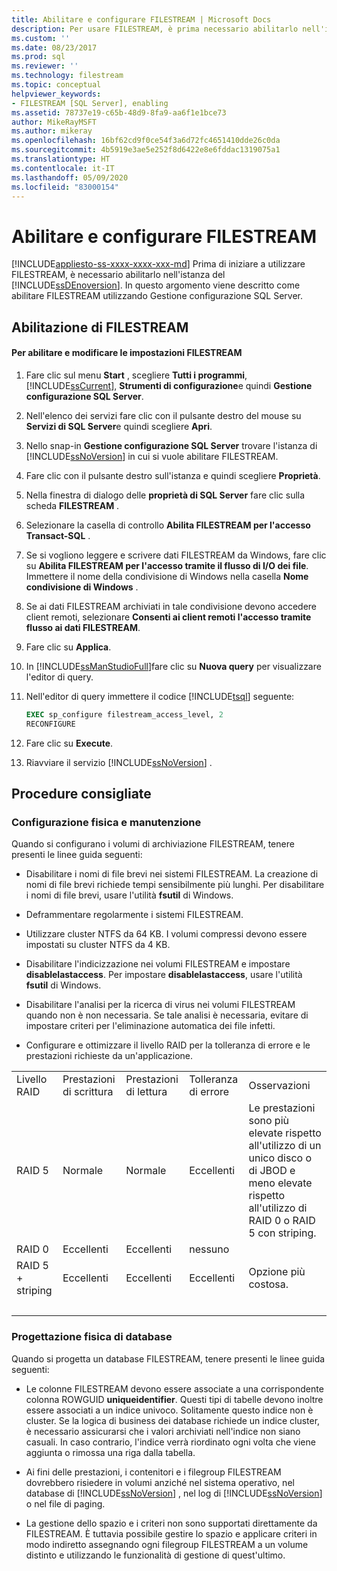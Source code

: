 ```yaml
---
title: Abilitare e configurare FILESTREAM | Microsoft Docs
description: Per usare FILESTREAM, è prima necessario abilitarlo nell'istanza di motore di database di SQL Server. Informazioni su come abilitare FILESTREAM usando Gestione configurazione SQL Server.
ms.custom: ''
ms.date: 08/23/2017
ms.prod: sql
ms.reviewer: ''
ms.technology: filestream
ms.topic: conceptual
helpviewer_keywords:
- FILESTREAM [SQL Server], enabling
ms.assetid: 78737e19-c65b-48d9-8fa9-aa6f1e1bce73
author: MikeRayMSFT
ms.author: mikeray
ms.openlocfilehash: 16bf62cd9f0ce54f3a6d72fc4651410dde26c0da
ms.sourcegitcommit: 4b5919e3ae5e252f8d6422e8e6fddac1319075a1
ms.translationtype: HT
ms.contentlocale: it-IT
ms.lasthandoff: 05/09/2020
ms.locfileid: "83000154"
---
```

# <a name="enable-and-configure-filestream"></a>Abilitare e configurare FILESTREAM

[!INCLUDE[appliesto-ss-xxxx-xxxx-xxx-md](../../includes/appliesto-ss-xxxx-xxxx-xxx-md.md)]
  Prima di iniziare a utilizzare FILESTREAM, è necessario abilitarlo nell'istanza del [!INCLUDE[ssDEnoversion](../../includes/ssdenoversion-md.md)]. In questo argomento viene descritto come abilitare FILESTREAM utilizzando Gestione configurazione SQL Server.  
  
##  <a name="enabling-filestream"></a><a name="enabling"></a> Abilitazione di FILESTREAM  
  
#### <a name="to-enable-and-change-filestream-settings"></a>Per abilitare e modificare le impostazioni FILESTREAM  
  
1.  Fare clic sul menu **Start** , scegliere **Tutti i programmi**, [!INCLUDE[ssCurrent](../../includes/sscurrent-md.md)], **Strumenti di configurazione**e quindi **Gestione configurazione SQL Server**.  
  
2.  Nell'elenco dei servizi fare clic con il pulsante destro del mouse su **Servizi di SQL Server**e quindi scegliere **Apri**.  
  
3.  Nello snap-in **Gestione configurazione SQL Server** trovare l'istanza di [!INCLUDE[ssNoVersion](../../includes/ssnoversion-md.md)] in cui si vuole abilitare FILESTREAM.  
  
4.  Fare clic con il pulsante destro sull'istanza e quindi scegliere **Proprietà**.  
  
5.  Nella finestra di dialogo delle **proprietà di SQL Server** fare clic sulla scheda **FILESTREAM** .  
  
6.  Selezionare la casella di controllo **Abilita FILESTREAM per l'accesso Transact-SQL** .  
  
7.  Se si vogliono leggere e scrivere dati FILESTREAM da Windows, fare clic su **Abilita FILESTREAM per l'accesso tramite il flusso di I/O dei file**. Immettere il nome della condivisione di Windows nella casella **Nome condivisione di Windows** .  
  
8.  Se ai dati FILESTREAM archiviati in tale condivisione devono accedere client remoti, selezionare **Consenti ai client remoti l'accesso tramite flusso ai dati FILESTREAM**.  
  
9. Fare clic su **Applica**.  
  
10. In [!INCLUDE[ssManStudioFull](../../includes/ssmanstudiofull-md.md)]fare clic su **Nuova query** per visualizzare l'editor di query.  
  
11. Nell'editor di query immettere il codice [!INCLUDE[tsql](../../includes/tsql-md.md)] seguente:  
  
    ```sql  
    EXEC sp_configure filestream_access_level, 2  
    RECONFIGURE  
    ```  
  
12. Fare clic su **Execute**.  
  
13. Riavviare il servizio [!INCLUDE[ssNoVersion](../../includes/ssnoversion-md.md)] .  

##  <a name="best-practices"></a><a name="best"></a> Procedure consigliate  
  
###  <a name="physical-configuration-and-maintenance"></a><a name="config"></a> Configurazione fisica e manutenzione  
 Quando si configurano i volumi di archiviazione FILESTREAM, tenere presenti le linee guida seguenti:  
  
-   Disabilitare i nomi di file brevi nei sistemi FILESTREAM. La creazione di nomi di file brevi richiede tempi sensibilmente più lunghi. Per disabilitare i nomi di file brevi, usare l'utilità **fsutil** di Windows.  
  
-   Deframmentare regolarmente i sistemi FILESTREAM.  
  
-   Utilizzare cluster NTFS da 64 KB. I volumi compressi devono essere impostati su cluster NTFS da 4 KB.  
  
-   Disabilitare l'indicizzazione nei volumi FILESTREAM e impostare **disablelastaccess**. Per impostare **disablelastaccess**, usare l'utilità **fsutil** di Windows.  
  
-   Disabilitare l'analisi per la ricerca di virus nei volumi FILESTREAM quando non è non necessaria. Se tale analisi è necessaria, evitare di impostare criteri per l'eliminazione automatica dei file infetti.  
  
-   Configurare e ottimizzare il livello RAID per la tolleranza di errore e le prestazioni richieste da un'applicazione.  
  
||||||  
|-|-|-|-|-|  
|Livello RAID|Prestazioni di scrittura|Prestazioni di lettura|Tolleranza di errore|Osservazioni|  
|RAID 5|Normale|Normale|Eccellenti|Le prestazioni sono più elevate rispetto all'utilizzo di un unico disco o di JBOD e meno elevate rispetto all'utilizzo di RAID 0 o RAID 5 con striping.|  
|RAID 0|Eccellenti|Eccellenti|nessuno||  
|RAID 5 + striping|Eccellenti|Eccellenti|Eccellenti|Opzione più costosa.|  
| &nbsp; | &nbsp; | &nbsp; | &nbsp; | &nbsp; |
  
  
###  <a name="physical-database-design"></a><a name="database"></a> Progettazione fisica di database  
 Quando si progetta un database FILESTREAM, tenere presenti le linee guida seguenti:  
  
-   Le colonne FILESTREAM devono essere associate a una corrispondente colonna ROWGUID **uniqueidentifier**. Questi tipi di tabelle devono inoltre essere associati a un indice univoco. Solitamente questo indice non è cluster. Se la logica di business dei database richiede un indice cluster, è necessario assicurarsi che i valori archiviati nell'indice non siano casuali. In caso contrario, l'indice verrà riordinato ogni volta che viene aggiunta o rimossa una riga dalla tabella.  
  
-   Ai fini delle prestazioni, i contenitori e i filegroup FILESTREAM dovrebbero risiedere in volumi anziché nel sistema operativo, nel database di [!INCLUDE[ssNoVersion](../../includes/ssnoversion-md.md)] , nel log di [!INCLUDE[ssNoVersion](../../includes/ssnoversion-md.md)] o nel file di paging.  
  
-   La gestione dello spazio e i criteri non sono supportati direttamente da FILESTREAM. È tuttavia possibile gestire lo spazio e applicare criteri in modo indiretto assegnando ogni filegroup FILESTREAM a un volume distinto e utilizzando le funzionalità di gestione di quest'ultimo.  
  
  
